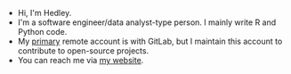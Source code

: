 - Hi, I'm Hedley.
- I'm a software engineer/data analyst-type person. I mainly write R and Python code.
- My [primary](https://gitlab.com/hedsnz) remote account is with GitLab, but I maintain this account to contribute to open-source projects.
- You can reach me via [my website](https://heds.nz).
